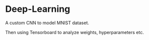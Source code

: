 # Deep-Learning

A custom CNN to model MNIST dataset. 

Then using Tensorboard to analyze weights, hyperparameters etc. 
